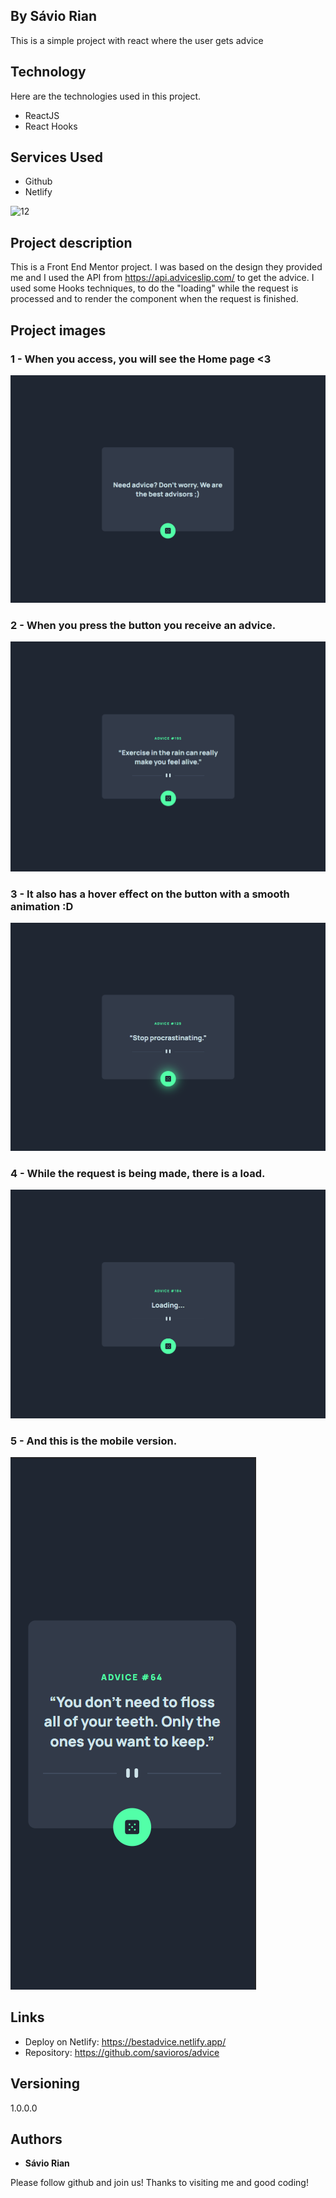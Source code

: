 ## By Sávio Rian
This is a simple project with react where the user gets advice

## Technology 

Here are the technologies used in this project.

* ReactJS
* React Hooks

## Services Used

* Github
* Netlify

![12](https://user-images.githubusercontent.com/77650278/191382768-49a04a1f-e90a-49a7-b13c-d3c3a488158e.png)

## Project description
This is a Front End Mentor project. I was based on the design they provided me and I used the API from https://api.adviceslip.com/ to get the advice. I used some Hooks techniques, to do the "loading" while the request is processed and to render the component when the request is finished.

## Project images

### 1 - When you access, you will see the Home page <3

![Homepage image](https://github.com/savioros/advice/blob/main/public/readme/Home.png)

### 2 - When you press the button you receive an advice.

![Posts](https://github.com/savioros/advice/blob/main/public/readme/Advice.png)

### 3 - It also has a hover effect on the button with a smooth animation :D

![Post show](https://github.com/savioros/advice/blob/main/public/readme/Advice%20hover.png)

### 4 - While the request is being made, there is a load.

![Post show](https://github.com/savioros/advice/blob/main/public/readme/Loading.png)

### 5 - And this is the mobile version.

![Post show](https://github.com/savioros/advice/blob/main/public/readme/Mobile.png)


## Links
  - Deploy on Netlify: https://bestadvice.netlify.app/
  - Repository: https://github.com/savioros/advice

  ## Versioning

  1.0.0.0


  ## Authors

  * **Sávio Rian** 

  Please follow github and join us!
  Thanks to visiting me and good coding!

